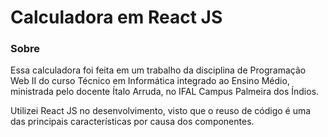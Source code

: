 # Calculadora em React JS

### Sobre

Essa calculadora foi feita em um trabalho da disciplina de Programação Web II do curso Técnico em Informática integrado ao Ensino Médio, ministrada pelo docente Ítalo Arruda, no IFAL Campus Palmeira dos Índios.

Utilizei React JS no desenvolvimento, visto que o reuso de código é uma das principais características por causa dos componentes.
